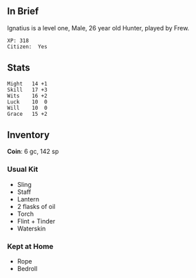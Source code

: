 
## In Brief

Ignatius is a level one, Male, 26 year old Hunter, played by Frew.

    XP: 318
    Citizen:  Yes

## Stats

    Might   14 +1
    Skill   17 +3
    Wits    16 +2
    Luck    10  0
    Will    10  0
    Grace   15 +2


## Inventory

**Coin**: 6 gc, 142 sp

### Usual Kit

* Sling
* Staff
* Lantern
* 2 flasks of oil
* Torch
* Flint + Tinder
* Waterskin

### Kept at Home

* Rope
* Bedroll


